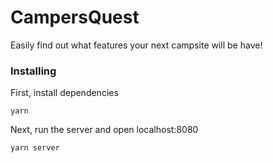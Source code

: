 # CampersQuest

Easily find out what features your next campsite will be have!

### Installing

First, install dependencies

```
yarn
```

Next, run the server and open localhost:8080

```
yarn server
```
